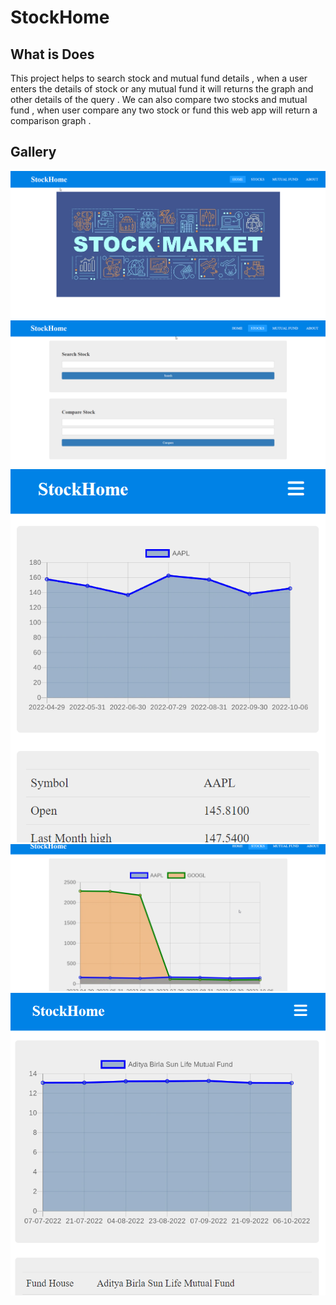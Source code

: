 <h1>StockHome</h1>
<h2>What is Does </h2>
<p>This project helps to search stock and mutual fund details , when a user enters the details of stock or any mutual fund it will returns the graph and other details of the query . We can also compare two stocks and mutual fund , when user compare any two stock or fund this web app will return a comparison graph .</p>
<h2>Gallery</h2>
<img src="displayimg/1.png">
<img src="displayimg/2.png">
<img src="displayimg/3.png">
<img src="displayimg/4.png">
<img src="displayimg/5.png">

